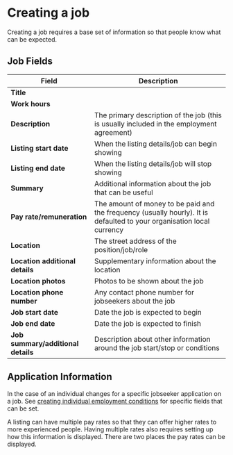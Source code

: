 # Creating a job

Creating a job requires a base set of information so that people know what can be expected.

## Job Fields

| **Field**                          | **Description**                                                                                                        |
|------------------------------------|------------------------------------------------------------------------------------------------------------------------|
| **Title**                          |                                                                                                                        |
| **Work hours**                     |                                                                                                                        |
| **Description**                    | The primary description of the job (this is usually included in the employment agreement)                              |
| **Listing start date**             | When the listing details/job can begin showing                                                                         |
| **Listing end date**               | When the listing details/job will stop showing                                                                         |
| **Summary**                        | Additional information about the job that can be useful                                                                |
| **Pay rate/remuneration**          | The amount of money to be paid and the frequency (usually hourly). It is defaulted to your organisation local currency |
| **Location**                       | The street address of the position/job/role                                                                            |
| **Location additional details**    | Supplementary information about the location                                                                           |
| **Location photos**                | Photos to be shown about the job                                                                                       |
| **Location phone number**          | Any contact phone number for jobseekers about the job                                                                  |
| **Job start date**                 | Date the job is expected to begin                                                                                      |
| **Job end date**                   | Date the job is expected to finish                                                                                     |
| **Job summary/additional details** | Description about other information around the job start/stop or conditions                                            |

## Application Information

In the case of an individual changes for a specific jobseeker application on a job.
See [creating individual employment conditions](creating-individual-employment-conditions) for specific fields that can
be set.

A listing can have multiple pay rates so that they can offer higher rates to more experienced people. Having multiple
rates also requires setting up how this information is displayed. There are two places the pay rates can be displayed.
